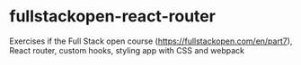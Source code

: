 # fullstackopen-react-router
Exercises if the Full Stack open course (https://fullstackopen.com/en/part7), React router, custom hooks, styling app with CSS and webpack
